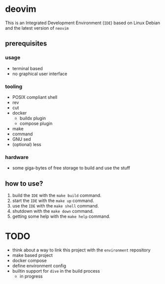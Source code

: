 # deovim

This is an Integrated Development Environment (`IDE`) based on Linux Debian and
the latest version of `neovim`

## prerequisites

### usage

- terminal based
- no graphical user interface

### tooling

- POSIX compliant shell
- rev
- cut
- docker
  - buildx plugin
  - compose plugin
- make
- command
- GNU sed
- (optional) less

### hardware

- some giga-bytes of free storage to build and use the stuff

## how to use?

1. build the `IDE` with the `make build` command.
2. start the `IDE` with the `make up` command.
3. use the `IDE` with the `make shell` command.
4. shutdown with the `make down` command.
5. getting some help with the `make help` command.

# TODO

- think about a way to link this project with the `environment` repository
- make based project
- docker compose
- define environment config
- builtin support for `dive` in the build process
  - in progress
